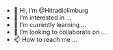 - 👋 Hi, I’m @Hitradiolimburg
- 👀 I’m interested in ...
- 🌱 I’m currently learning ...
- 💞️ I’m looking to collaborate on ...
- 📫 How to reach me ...

<!---
Hitradiolimburg/Hitradiolimburg is a ✨ special ✨ repository because its `README.md` (this file) appears on your GitHub profile.
You can click the Preview link to take a look at your changes.
--->
